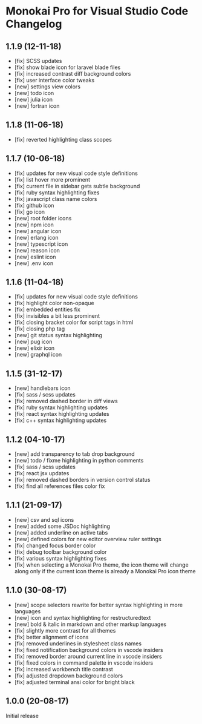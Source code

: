 # Monokai Pro for Visual Studio Code Changelog

## 1.1.9 (12-11-18)

- [fix] SCSS updates
- [fix] show blade icon for laravel blade files
- [fix] increased contrast diff background colors
- [fix] user interface color tweaks
- [new] settings view colors
- [new] todo icon
- [new] julia icon
- [new] fortran icon

## 1.1.8 (11-06-18)

- [fix] reverted highlighting class scopes

## 1.1.7 (10-06-18)

- [fix] updates for new visual code style definitions
- [fix] list hover more prominent
- [fix] current file in sidebar gets subtle background
- [fix] ruby syntax highlighting fixes
- [fix] javascript class name colors
- [fix] github icon
- [fix] go icon
- [new] root folder icons
- [new] npm icon
- [new] angular icon
- [new] erlang icon
- [new] typescript icon
- [new] reason icon
- [new] eslint icon
- [new] .env icon

## 1.1.6 (11-04-18)

- [fix] updates for new visual code style definitions
- [fix] highlight color non-opaque
- [fix] embedded entities fix
- [fix] invisibles a bit less prominent
- [fix] closing bracket color for script tags in html
- [fix] closing php tag
- [new] git status syntax highlighting
- [new] pug icon
- [new] elixir icon
- [new] graphql icon

## 1.1.5 (31-12-17)

- [new] handlebars icon
- [fix] sass / scss updates
- [fix] removed dashed border in diff views
- [fix] ruby syntax highlighting updates
- [fix] react syntax highlighting updates
- [fix] c++ syntax highlighting updates

## 1.1.2 (04-10-17)

- [new] add transparency to tab drop background
- [new] todo / fixme highlighting in python comments
- [fix] sass / scss updates
- [fix] react jsx updates
- [fix] removed dashed borders in version control status
- [fix] find all references files color fix

## 1.1.1 (21-09-17)

- [new] csv and sql icons
- [new] added some JSDoc highlighting
- [new] added underline on active tabs
- [new] defined colors for new editor overview ruler settings
- [fix] changed focus border color
- [fix] debug toolbar background color
- [fix] various syntax highlighting fixes
- [fix] when selecting a Monokai Pro theme, the icon theme will change along only if the current icon theme is already a Monokai Pro icon theme

## 1.1.0 (30-08-17)

- [new] scope selectors rewrite for better syntax highlighting in more languages
- [new] icon and syntax highlighting for restructuredtext
- [new] bold & italic in markdown and other markup languages
- [fix] slightly more contrast for all themes
- [fix] better alignment of icons
- [fix] removed underlines in stylesheet class names
- [fix] fixed notification background colors in vscode insiders
- [fix] removed border around current line in vscode insiders
- [fix] fixed colors in command palette in vscode insiders
- [fix] increased workbench title contrast
- [fix] adjusted dropdown background colors
- [fix] adjusted terminal ansi color for bright black

## 1.0.0 (20-08-17)

Initial release